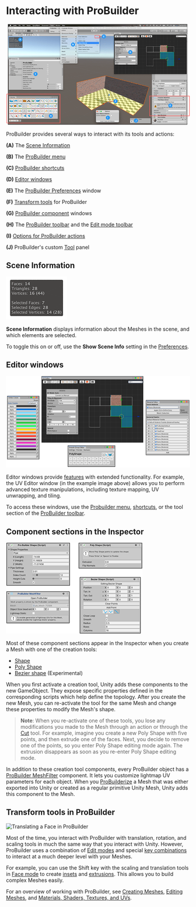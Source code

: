 #  Interacting with ProBuilder

![ProBuilder User Interface](images/overview-ui.png)

ProBuilder provides several ways to interact with its tools and actions:

**(A)** The [Scene Information](#sceneinfo)

**(B)** The [ProBuilder menu](menu.md)

**(C)** [ProBuilder shortcuts](hotkeys.md)

**(D)** [Editor windows](#pb_editors)

**(E)** The [ProBuilder Preferences](preferences.md) window

**(F)** [Transform tools](#pb_transform) for ProBuilder

**(G)** [ProBuilder component](#pb_comp) windows

**(H)** The [ProBuilder toolbar](toolbar.md) and the [Edit mode toolbar](edit-mode-toolbar.md)

**(I)** [Options for ProBuilder actions](toolbar.md#pb_options)

**(J)** ProBuilder's custom [Tool](ref_tools.md) panel



<a name="sceneinfo"></a>

## Scene Information

![Dimensions Overlay](images/show-scene-info.png)

**Scene Information** displays information about the Meshes in the scene, and which elements are selected.

To toggle this on or off, use the **Show Scene Info** setting in the [Preferences](preferences.md#info_overlay).



<a name="pb_editors"></a>

## Editor windows

![Editor windows](images/pb_editors.png)

Editor windows provide [features](tool-panels.md) with extended functionality. For example, the UV Editor window (in the example image above) allows you to perform advanced texture manipulations, including texture mapping, UV unwrapping, and tiling.

To access these windows, use the [Probuilder menu](menu.md), [shortcuts](hotkeys.md), or the tool section of the [ProBuilder toolbar](toolbar.md).



<a name="pb_comp"></a>

## Component sections in the Inspector

![Pro Builder Shape, Poly Shape, ProBuilder MeshFilter, and Bezier Shape components](images/pb_comp.png)

Most of these component sections appear in the Inspector when you create a Mesh with one of the creation tools:

* [Shape](shape-tool.md)
* [Poly Shape](polyshape.md)
* [Bezier shape](workflow-create-bezier.md) (Experimental)

When you first activate a creation tool, Unity adds these components to the new GameObject. They expose specific properties defined in the corresponding scripts which help define the topology. After you create the new Mesh, you can re-activate the tool for the same Mesh and change these properties to modify the Mesh's shape.

> **Note**: When you re-activate one of these tools, you lose any modifications you made to the Mesh through an action or through the [Cut](cut-tool.md) tool. For example, imagine you create a new Poly Shape with five points, and then extrude one of the faces. Next, you decide to remove one of the points, so you enter Poly Shape editing mode again. The extrusion disappears as soon as you re-enter Poly Shape editing mode.

In addition to these creation tool components, every ProBuilder object has a [ProBuilder MeshFilter](ProBuilderMesh.md) component. It lets you customize lightmap UV parameters for each object. When you [ProBuilderize](Object_ProBuilderize.md) a Mesh that was either exported into Unity or created as a regular primitive Unity Mesh, Unity adds this component to the Mesh.



<a name="pb_transform"></a>

## Transform tools in ProBuilder

![Translating a Face in ProBuilder](images/pb_transform.png)

Most of the time, you interact with ProBuilder with translation, rotation, and scaling tools in much the same way that you interact with Unity. However, ProBuilder uses a combination of [Edit modes](modes.md) and special [key combinations](hotkeys.md) to interact at a much deeper level with your Meshes.

For example, you can use the Shift key with the scaling and translation tools in [Face mode](modes.md) to create [insets](Face_Inset.md) and [extrusions](Face_Extrude.md). This allows you to build complex Meshes easily.

For an overview of working with ProBuilder, see [Creating Meshes](workflow-create.md), [Editing Meshes](workflow-edit.md), and [Materials, Shaders, Textures, and UVs](workflow-texture-mapping.md).

